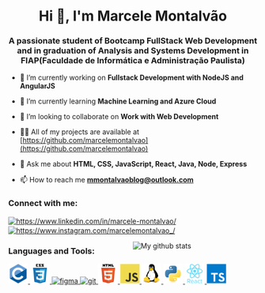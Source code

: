 <h1 align="center">Hi 👋, I'm Marcele Montalvão</h1>
<h3 align="center">A passionate student of Bootcamp FullStack Web Development and in graduation of Analysis and Systems Development in FIAP(Faculdade de Informática e Administração Paulista)</h3>

- 🔭 I’m currently working on **Fullstack Development with NodeJS and AngularJS**

- 🌱 I’m currently learning **Machine Learning and Azure Cloud**

- 👯 I’m looking to collaborate on **Work with Web Development**

- 👨‍💻 All of my projects are available at [https://github.com/marcelemontalvao](https://github.com/marcelemontalvao)

- 💬 Ask me about **HTML, CSS, JavaScript, React, Java, Node, Express**

- 📫 How to reach me **mmontalvaoblog@outlook.com**

<h3 align="left">Connect with me:</h3>
<p align="left">
<a href="https://www.linkedin.com/in/marcele-montalvao/" target="blank"><img align="center" src="https://raw.githubusercontent.com/rahuldkjain/github-profile-readme-generator/master/src/images/icons/Social/linked-in-alt.svg" alt="https://www.linkedin.com/in/marcele-montalvao/" height="30" width="40" /></a>
<a href="[https://www.instagram.com/marcelemontalvao/](https://www.instagram.com/marcelemontalvao/)" target="blank"><img align="center" src="https://raw.githubusercontent.com/rahuldkjain/github-profile-readme-generator/master/src/images/icons/Social/instagram.svg" alt="https://www.instagram.com/marcelemontalvao_/" height="30" width="40" /></a>
</p>
<img align="right" width="50%" src="https://github-readme-stats.vercel.app/api?username=marcelemontalvao" alt="My github stats">

<h3 align="left">Languages and Tools:</h3>
<p align="left"> <a href="https://www.cprogramming.com/" target="_blank" rel="noreferrer"> <img src="https://raw.githubusercontent.com/devicons/devicon/master/icons/c/c-original.svg" alt="c" width="40" height="40"/> </a> <a href="https://www.w3schools.com/css/" target="_blank" rel="noreferrer"> <img src="https://raw.githubusercontent.com/devicons/devicon/master/icons/css3/css3-original-wordmark.svg" alt="css3" width="40" height="40"/> </a> <a href="https://www.figma.com/" target="_blank" rel="noreferrer"> <img src="https://www.vectorlogo.zone/logos/figma/figma-icon.svg" alt="figma" width="40" height="40"/> </a> <a href="https://git-scm.com/" target="_blank" rel="noreferrer"> <img src="https://www.vectorlogo.zone/logos/git-scm/git-scm-icon.svg" alt="git" width="40" height="40"/> </a> <a href="https://www.w3.org/html/" target="_blank" rel="noreferrer"> <img src="https://raw.githubusercontent.com/devicons/devicon/master/icons/html5/html5-original-wordmark.svg" alt="html5" width="40" height="40"/> </a> <a href="https://developer.mozilla.org/en-US/docs/Web/JavaScript" target="_blank" rel="noreferrer"> <img src="https://raw.githubusercontent.com/devicons/devicon/master/icons/javascript/javascript-original.svg" alt="javascript" width="40" height="40"/> </a> <a href="https://www.linux.org/" target="_blank" rel="noreferrer"> <img src="https://raw.githubusercontent.com/devicons/devicon/master/icons/linux/linux-original.svg" alt="linux" width="40" height="40"/> </a> <a href="https://www.python.org" target="_blank" rel="noreferrer"> <img src="https://raw.githubusercontent.com/devicons/devicon/master/icons/python/python-original.svg" alt="python" width="40" height="40"/> </a> <a href="https://reactjs.org/" target="_blank" rel="noreferrer"> <img src="https://raw.githubusercontent.com/devicons/devicon/master/icons/react/react-original-wordmark.svg" alt="react" width="40" height="40"/> </a> <a href="https://www.typescriptlang.org/" target="_blank" rel="noreferrer"> <img src="https://raw.githubusercontent.com/devicons/devicon/master/icons/typescript/typescript-original.svg" alt="typescript" width="40" height="40"/> </a> </p>
